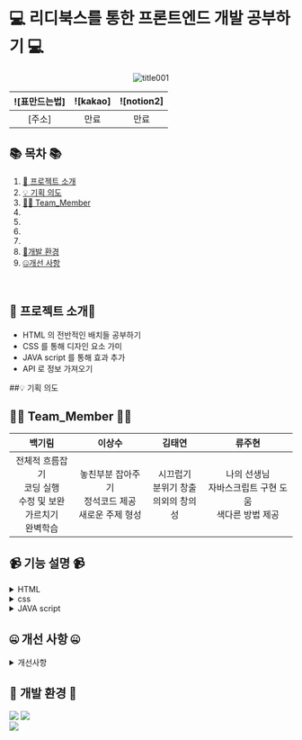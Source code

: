 #  💻 리디북스를 통한 프론트엔드 개발 공부하기 💻


<!--![256컬러](메인사진 추가해보자)-->
<div align="center">

 ![title001](https://github.com/NovTeamProject/Team_Project/assets/145963611/c9aa4e57-dd0e-456a-8631-ace01e80288e)<!--!여기에 사진 추가하면 돼-->





| **![표만드는법]** | **![kakao]** | **![notion2]** |
| :------: |  :------: | :------: |
| [주소] |  만료  |  만료 |


</div>

## 📚 목차 📚

01. [📖 프로젝트 소개](#-프로젝트-소개)
02. [💡 기획 의도](#기획-의도)
03. [🙋‍♀️ Team_Member](#%EF%B8%8F-team_member-%EF%B8%8F)
04. 
05. 
06. 
07. 
08. [🔨개발 환경](#-개발-환경-)
09.  [🤐개선 사항](#-개선-사항-)



       
## 📖 프로젝트 소개📖  

- HTML 의 전반적인 배치들 공부하기
- CSS 를 통해 디자인 요소 가미
- JAVA script 를 통해 효과 추가
- API 로 정보 가져오기


##💡 기획 의도


## 🙋‍♀️ Team_Member 🙋‍♀️
<div align="center">

| **백기림** | **이상수** | **김태연** | **류주현** |
| :------: |  :------: | :------: | :------: | 
| 전체적 흐름잡기<br>코딩 실행<br>수정 및 보완<br>가르치기<br>완벽학습 | 놓친부분 잡아주기 <br> 정석코드 제공 <br> 새로운 주제 형성  | 시끄럽기 <br> 분위기 창출<br>의외의 창의성 | 나의 선생님 <br> 자바스크립트 구현 도움 <br> 색다른 방법 제공 | 

</div>


## 📹 기능 설명 📹 

<details><summary>HTML</summary>
<br/>

https://github.com/NovTeamProject/Team_Project/assets/145524959/506a9e4e-71b8-4072-8a95-cd954fea215e


</details>

<details><summary>css</summary>
<br/>

https://github.com/NovTeamProject/Team_Project/assets/145524959/c26d468e-2da1-4310-8325-a83cff4bba20

### [로그인 Code](https://github.com/NovTeamProject/Team_Project/blob/c431c8cf1b65235d922cd6ea7fdba3a699816c18/src/main/java/com/example/team_project/teacher/controller/TeacherJoinController.java#L25C5-L59C2)

### [주소API Code](https://github.com/NovTeamProject/Team_Project/blob/c431c8cf1b65235d922cd6ea7fdba3a699816c18/src/main/webapp/membership/views/joinTeacher.jsp#L119C1-L178C10)

</details>

<details><summary>JAVA script</summary>
<br/>

https://github.com/NovTeamProject/Team_Project/assets/145524959/3dc13eac-2342-4cbe-bf40-672a653f5e30

https://github.com/NovTeamProject/Team_Project/assets/145524959/21eaa843-b469-44ba-9011-04a819514617

### [회원가입 Code](https://github.com/NovTeamProject/Team_Project/blob/c431c8cf1b65235d922cd6ea7fdba3a699816c18/src/main/java/com/example/team_project/teacher/controller/TeacherJoinController.java#L25C5-L59C2)    

</details>


## 🤐 개선 사항 🤐 

<details><summary>개선사항</summary>
<br/>
 
1. 정돈되지 않은 HTML
2. 통일되지 않은 클래스로 인한 중복 CSS
3. 직접 JAVA script를 만들다보니 상용화 되어있는 친구들 적용 및 수정 이해 X
4. 좀더 단축 시킬수 있는 방법 모색
5. 반응형까지 작업하면 더 완벽
</details>

## 🔨 개발 환경 🔨 
<div>
<!-- <img src="https://img.shields.io/badge/JAVA-C01818?style=flat-square&logo=coffeescript&logoColor=white" />  -->
<img src="https://img.shields.io/badge/HTML5-E34F26?style=flat-square&logo=HTML5&logoColor=fff"/>
<img src="https://img.shields.io/badge/JavaScript-F7DF1E?style=flat-square&logo=JavaScript&logoColor=000"/>
     
<br>
<!-- <img src="https://img.shields.io/badge/bootstrap-7952B3?style=flat&logo=bootstrap&logoColor=white"/> -->
<!-- <img src="https://img.shields.io/badge/jquery-0769AD?style=flat&logo=jquery&logoColor=white"/> -->
<img src="https://img.shields.io/badge/CSS3-1572B6?style=flat-square&logo=CSS3&logoColor=fff"/>

<!--<img src="https://img.shields.io/badge/MySQL-4479A1?style=flat&logo=MySQL&logoColor=white" /> -->
<!--<img src="https://img.shields.io/badge/MariaDB-003545?style=flat&logo=MariaDB&logoColor=white" /> -->
<!--<img src="https://img.shields.io/badge/Mybatis-000000?style=flat&logo=Fluentd&logoColor=white"/> -->
<!--<img src="https://img.shields.io/badge/IntelliJ-000000?style=flat-square&logo=intellijidea&logoColor=white" /> -->
<!--<img src="https://img.shields.io/badge/bitly-EE6123?style=flat-square&logo=bitly&logoColor=blue" />   -->
<!--<img src="https://img.shields.io/badge/StarUML-E25A1C?style=flat-square&logo=apachespark&logoColor=white" /> -->
<!--<img src="https://img.shields.io/badge/Slack-4A154B?style=flat-square&logo=slack&logoColor=white" /> -->
<!--<img src="https://img.shields.io/badge/notion-000000?style=flat-square&logo=notion&logoColor=blue" />   -->

<!--<img src="https://img.shields.io/badge/amazonaws-232F3E?style=flat-square&logo=amazonaws&logoColor=blue" /> -->
<!--<img src="https://img.shields.io/badge/GitHub-181717?style=flat-square&logo=GitHub&logoColor=white" /> -->
<!--<img src="https://img.shields.io/badge/Git-F05032?style=flat-square&logo=git&logoColor=white" /> -->
<!--<img src="https://img.shields.io/badge/Sourcetree-0052CC?style=flat-square&logo=Sourcetree&logoColor=blue" /> -->
<!--<img src="https://img.shields.io/badge/gitkraken-179287?style=flat-square&logo=gitkraken&logoColor=white"> -->
</div>
